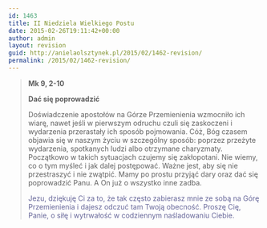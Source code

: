 ```yaml
---
id: 1463
title: II Niedziela Wielkiego Postu
date: 2015-02-26T19:11:42+00:00
author: admin
layout: revision
guid: http://anielaolsztynek.pl/2015/02/1462-revision/
permalink: /2015/02/1462-revision/
---
```

> **Mk 9, 2-10**
> 
> **Dać się poprowadzić**
> 
> Doświadczenie apostołów na Górze Przemienienia wzmocniło ich wiarę, nawet jeśli w pierwszym odruchu czuli się zaskoczeni i wydarzenia przerastały ich sposób pojmowania. Cóż, Bóg czasem objawia się w naszym życiu w szczególny sposób: poprzez przeżyte wydarzenia, spotkanych ludzi albo otrzymane charyzmaty. Początkowo w takich sytuacjach czujemy się zakłopotani. Nie wiemy, co o tym myśleć i jak dalej postępować. Ważne jest, aby się nie przestraszyć i nie zwątpić. Mamy po prostu przyjąć dary oraz dać się poprowadzić Panu. A On już o wszystko inne zadba.
> 
> <span style="color: #666699;">Jezu, dziękuję Ci za to, że tak często zabierasz mnie ze sobą na Górę Przemienienia i dajesz odczuć tam Twoją obecność. Proszę Cię, Panie, o siłę i wytrwałość w codziennym naśladowaniu Ciebie.</span>